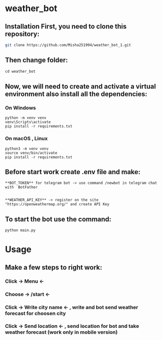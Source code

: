 # weather_bot

## Installation First, you need to clone this repository:
```bash
git clone https://github.com/Misha251994/weather_bot_1.git
```
## Then change folder:
```python
cd weather_bot
```
## Now, we will need to create and activate  a virtual environment also install all the dependencies:
### On Windows
```
python -m venv venv
venv\Scripts\activate
pip install -r requirements.txt
```
### On macOS , Linux
```commandline
python3 -m venv venv
source venv/bin/activate
pip install -r requirements.txt
```
## Before start work create .env file and make:
```commandline
**BOT_TOKEN** for telegram bot -> use command /newbot in telegram chat with  BotFather
 
```
 ```
 **WEATHER_API_KEY** -> register on the site "https://openweathermap.org/" and create API Key
 ```

## To start the bot use the command:
```commandline
python main.py
```

# Usage
## Make a few steps to right work:
### Click -> Menu <-
### Choose -> /start <-
### Click -> Write city name <- , write and bot send weather forecast for choosen city
### Click -> Send location <- , send location for bot and take weather forecast (work only in mobile version)